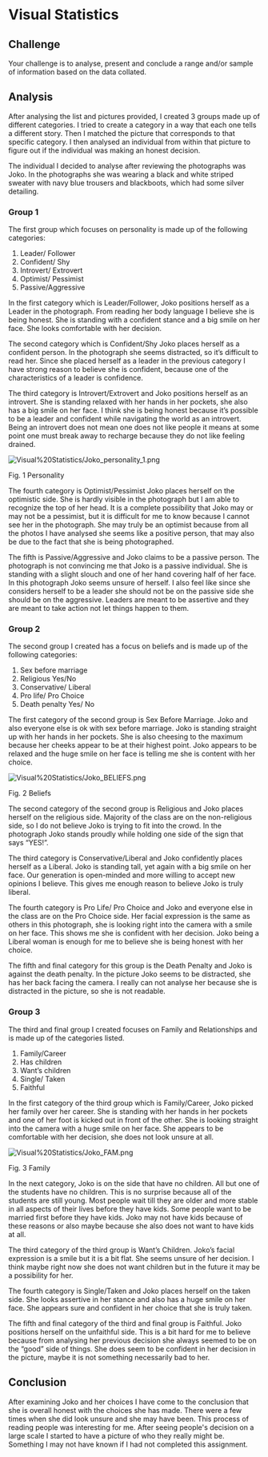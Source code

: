 # Visual Statistics

## Challenge

Your challenge is to analyse, present and conclude a range and/or sample of information based on the data collated.

## Analysis

After analysing the list and pictures provided, I created 3 groups made up of different categories. I tried to create a category in a way that each one tells a different story. Then I matched the picture that corresponds to that specific category. I then analysed an individual from within that picture to figure out if the individual was making an honest decision.

The individual I decided to analyse after reviewing the photographs was Joko. In the photographs she was wearing a black and white striped sweater with navy blue trousers and blackboots, which had some silver detailing.

### Group 1

The first group which focuses on personality is made up of the following categories:

1. Leader/ Follower
2. Confident/ Shy
3. Introvert/ Extrovert
4. Optimist/ Pessimist
5. Passive/Aggressive

In the first category which is Leader/Follower, Joko positions herself as a Leader in the photograph. From reading her body language I believe she is being honest. She is standing with a confident stance and a big smile on her face. She looks comfortable with her decision.

The second category which is Confident/Shy Joko places herself as a confident person. In the photograph she seems distracted, so it’s difficult to read her. Since she placed herself as a leader in the previous category I have strong reason to believe she is confident, because one of the characteristics of a leader is confidence.

The third category is Introvert/Extrovert and Joko positions herself as an introvert. She is standing relaxed with her hands in her pockets, she also has a big smile on her face. I think she is being honest because it’s possible to be a leader and confident while navigating the world as an introvert. Being an introvert does not mean one does not like people it means at some point one must break away to recharge because they do not like feeling drained.

![Visual%20Statistics/Joko_personality_1.png](Visual%20Statistics/Joko_personality_1.png)

Fig. 1 Personality

The fourth category is Optimist/Pessimist Joko places herself on the optimistic side. She is hardly visible in the photograph but I am able to recognize the top of her head. It is a complete possibility that Joko may or may not be a pessimist, but it is difficult for me to know because I cannot see her in the photograph. She may truly be an optimist because from all the photos I have analysed she seems like a positive person, that may also be due to the fact that she is being photographed.

The fifth is Passive/Aggressive and Joko claims to be a passive person. The photograph is not convincing me that Joko is a passive individual. She is standing with a slight slouch and one of her hand covering half of her face. In this photograph Joko seems unsure of herself. I also feel like since she considers herself to be a leader she should not be on the passive side she should be on the aggressive. Leaders are meant to be assertive and they are meant to take action not let things happen to them.

### Group 2

The second group I created has a focus on beliefs and is made up of the following categories:

1. Sex before marriage
2. Religious Yes/No
3. Conservative/ Liberal
4. Pro life/ Pro Choice
5. Death penalty Yes/ No

The first category of the second group is Sex Before Marriage. Joko and also everyone else is ok with sex before marriage. Joko is standing straight up with her hands in her pockets. She is also cheesing to the maximum because her cheeks appear to be at their highest point. Joko appears to be relaxed and the huge smile on her face is telling me she is content with her choice.

![Visual%20Statistics/Joko_BELIEFS.png](Visual%20Statistics/Joko_BELIEFS.png)

Fig. 2 Beliefs

The second category of the second group is Religious and Joko places herself on the religious side. Majority of the class are on the non-religious side, so I do not believe Joko is trying to fit into the crowd. In the photograph Joko stands proudly while holding one side of the sign that says “YES!”.

The third category is Conservative/Liberal and Joko confidently places herself as a Liberal. Joko is standing tall, yet again with a big smile on her face. Our generation is open-minded and more willing to accept new opinions I believe. This gives me enough reason to believe Joko is truly liberal.

The fourth category is Pro Life/ Pro Choice and Joko and everyone else in the class are on the Pro Choice side. Her facial expression is the same as others in this photograph, she is looking right into the camera with a smile on her face. This shows me she is confident with her decision. Joko being a Liberal woman is enough for me to believe she is being honest with her choice.

The fifth and final category for this group is the Death Penalty and Joko is against the death penalty. In the picture Joko seems to be distracted, she has her back facing the camera. I really can not analyse her because she is distracted in the picture, so she is not readable.

### Group 3

The third and final group I created focuses on Family and Relationships and is made up of the categories listed.

1. Family/Career
2. Has children
3. Want’s children
4. Single/ Taken
5. Faithful

In the first category of the third group which is Family/Career, Joko picked her family over her career. She is standing with her hands in her pockets and one of her foot is kicked out in front of the other. She is looking straight into the camera with a huge smile on her face. She appears to be comfortable with her decision, she does not look unsure at all.

![Visual%20Statistics/Joko_FAM.png](Visual%20Statistics/Joko_FAM.png)

Fig. 3 Family

In the next category, Joko is on the side that have no children. All but one of the students have no children. This is no surprise because all of the students are still young. Most people wait till they are older and more stable in all aspects of their lives before they have kids. Some people want to be married first before they have kids. Joko may not have kids because of these reasons or also maybe because she also does not want to have kids at all.

The third category of the third group is Want’s Children. Joko’s facial expression is a smile but it is a bit flat. She seems unsure of her decision. I think maybe right now she does not want children but in the future it may be a possibility for her.

The fourth category is Single/Taken and Joko places herself on the taken side. She looks assertive in her stance and also has a huge smile on her face. She appears sure and confident in her choice that she is truly taken.

The fifth and final category of the third and final group is Faithful. Joko positions herself on the unfaithful side. This is a bit hard for me to believe because from analysing her previous decision she always seemed to be on the “good” side of things. She does seem to be confident in her decision in the picture, maybe it is not something necessarily bad to her.

## Conclusion

After examining Joko and her choices I have come to the conclusion that she is overall honest with the choices she has made. There were a few times when she did look unsure and she may have been. This process of reading people was interesting for me. After seeing people's decision on a large scale I started to have a picture of who they really might be. Something I may not have known if I had not completed this assignment.